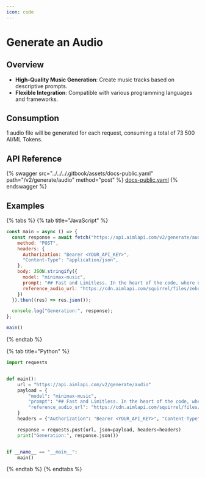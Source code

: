 ```yaml
---
icon: code
---
```


# Generate an Audio

## Overview

* **High-Quality Music Generation**: Create music tracks based on descriptive prompts.
* **Flexible Integration**: Compatible with various programming languages and frameworks.

## Consumption

1 audio file will be generated for each request, consuming a total of 73 500 AI/ML Tokens.

## API Reference

{% swagger src="../../../.gitbook/assets/docs-public.yaml" path="/v2/generate/audio" method="post" %}
[docs-public.yaml](../../../.gitbook/assets/docs-public.yaml)
{% endswagger %}

## Examples

{% tabs %}
{% tab title="JavaScript" %}
```javascript
const main = async () => {
  const response = await fetch("https://api.aimlapi.com/v2/generate/audio", {
    method: "POST",
    headers: {
      Authorization: "Bearer <YOUR_API_KEY>",
      "Content-Type": "application/json",
    },
    body: JSON.stringify({
      model: "minimax-music",
      prompt: "## Fast and Limitless. In the heart of the code, where dreams collide, FALs the name, taking tech for a ride. Generative media, blazing the trail, Fast inference power, we'll never fail.##",
      reference_audio_url: "https://cdn.aimlapi.com/squirrel/files/zebra/WzNbqH7vR20MNTOD1Ec7k_output.mp3",
    })
  }).then((res) => res.json());

  console.log("Generation:", response);
};

main()

```
{% endtab %}

{% tab title="Python" %}
```python
import requests


def main():
    url = "https://api.aimlapi.com/v2/generate/audio"
    payload = {
        "model": "minimax-music",
        "prompt": "## Fast and Limitless. In the heart of the code, where dreams collide, FALs the name, taking tech for a ride. Generative media, blazing the trail, Fast inference power, we'll never fail.##",
        "reference_audio_url": "https://cdn.aimlapi.com/squirrel/files/zebra/WzNbqH7vR20MNTOD1Ec7k_output.mp3",
    }
    headers = {"Authorization": "Bearer <YOUR_API_KEY>", "Content-Type": "application/json"}

    response = requests.post(url, json=payload, headers=headers)
    print("Generation:", response.json())


if __name__ == "__main__":
    main()

```
{% endtab %}
{% endtabs %}



